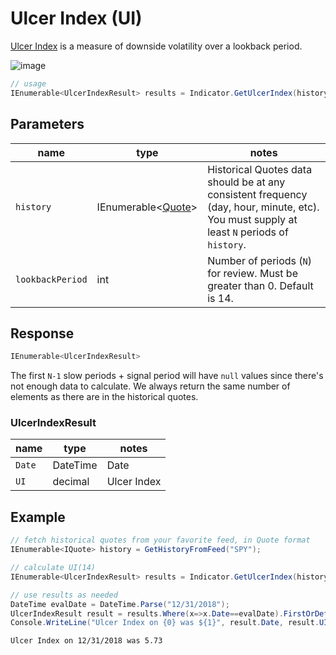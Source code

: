﻿# Ulcer Index (UI)

[Ulcer Index](https://en.wikipedia.org/wiki/Ulcer_index) is a measure of downside volatility over a lookback period.

![image](chart.png)

```csharp
// usage
IEnumerable<UlcerIndexResult> results = Indicator.GetUlcerIndex(history, lookbackPeriod);  
```

## Parameters

| name | type | notes
| -- |-- |--
| `history` | IEnumerable\<[Quote](../../docs/GUIDE.md#quote)\> | Historical Quotes data should be at any consistent frequency (day, hour, minute, etc).  You must supply at least `N` periods of `history`.
| `lookbackPeriod` | int | Number of periods (`N`) for review.  Must be greater than 0.  Default is 14.

## Response

```csharp
IEnumerable<UlcerIndexResult>
```

The first `N-1` slow periods + signal period will have `null` values since there's not enough data to calculate.  We always return the same number of elements as there are in the historical quotes.

### UlcerIndexResult

| name | type | notes
| -- |-- |--
| `Date` | DateTime | Date
| `UI` | decimal | Ulcer Index

## Example

```csharp
// fetch historical quotes from your favorite feed, in Quote format
IEnumerable<IQuote> history = GetHistoryFromFeed("SPY");

// calculate UI(14)
IEnumerable<UlcerIndexResult> results = Indicator.GetUlcerIndex(history,14);

// use results as needed
DateTime evalDate = DateTime.Parse("12/31/2018");
UlcerIndexResult result = results.Where(x=>x.Date==evalDate).FirstOrDefault();
Console.WriteLine("Ulcer Index on {0} was ${1}", result.Date, result.UI);
```

```bash
Ulcer Index on 12/31/2018 was 5.73
```
